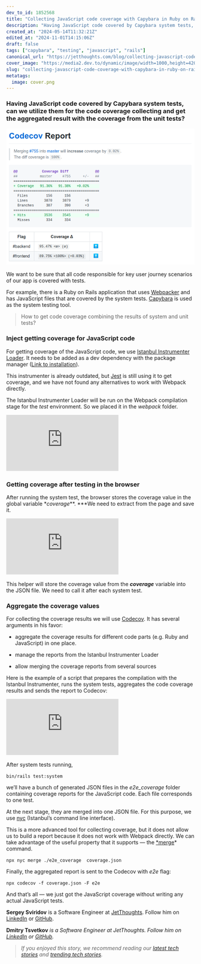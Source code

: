 ```yaml
---
dev_to_id: 1852568
title: "Collecting JavaScript code coverage with Capybara in Ruby on Rails application"
description: "Having JavaScript code covered by Capybara system tests, can we utilize them for the code..."
created_at: "2024-05-14T11:32:21Z"
edited_at: "2024-11-01T14:15:06Z"
draft: false
tags: ["capybara", "testing", "javascript", "rails"]
canonical_url: "https://jetthoughts.com/blog/collecting-javascript-code-coverage-with-capybara-in-ruby-on-rails-application-testing/"
cover_image: "https://media2.dev.to/dynamic/image/width=1000,height=420,fit=cover,gravity=auto,format=auto/https%3A%2F%2Fraw.githubusercontent.com%2Fjetthoughts%2Fjetthoughts.github.io%2Fmaster%2Fstatic%2Fassets%2Fimg%2Fblog%2Fcollecting-javascript-code-coverage-with-capybara-in-ruby-on-rails-application-testing%2Ffile_0.png"
slug: "collecting-javascript-code-coverage-with-capybara-in-ruby-on-rails-application-testing"
metatags:
  image: cover.png
---
```

### Having JavaScript code covered by Capybara system tests, can we utilize them for the code coverage collecting and get the aggregated result with the coverage from the unit tests?

![](file_0.png)

We want to be sure that all code responsible for key user journey scenarios of our app is covered with tests.

For example, there is a Ruby on Rails application that uses [Webpacker](https://github.com/rails/webpacker) and has JavaScript files that are covered by the system tests. [Capybara](https://github.com/teamcapybara/capybara) is used as the system testing tool.
>  How to get code coverage combining the results of system and unit tests?

### Inject getting coverage for JavaScript code

For getting coverage of the JavaScript code, we use [Istanbul Instrumenter Loader](https://github.com/webpack-contrib/istanbul-instrumenter-loader). It needs to be added as a dev dependency with the package manager ([Link to installation](https://github.com/webpack-contrib/istanbul-instrumenter-loader#install)).

This instrumenter is already outdated, but [Jest](https://jestjs.io/) is still using it to get coverage, and we have not found any alternatives to work with Webpack directly.

The Istanbul Instrumenter Loader will be run on the Webpack compilation stage for the *test* environment. So we placed it in the *webpack* folder.

 <iframe src="https://medium.com/media/7d5a4dd75250a2595a7a469a86915293" frameborder=0></iframe>

### Getting coverage after testing in the browser

After running the system test, the browser stores the coverage value in the global variable *_coverage_**. ***We need to extract from the page and save it.

 <iframe src="https://medium.com/media/f80bf6e4f0cad89401e3d9aaa0494b3a" frameborder=0></iframe>

This helper will store the coverage value from the ***_coverage_*** variable into the JSON file. We need to call it after each system test.

### Aggregate the coverage values

For collecting the coverage results we will use [Codecov](https://github.com/codecov/codecov-ruby). It has several arguments in his favor:

* aggregate the coverage results for different code parts (e.g. Ruby and JavaScript) in one place.

* manage the reports from the Istanbul Instrumenter Loader

* allow merging the coverage reports from several sources

Here is the example of a script that prepares the compilation with the Istanbul Instrumenter, runs the system tests, aggregates the code coverage results and sends the report to Codecov:

 <iframe src="https://medium.com/media/7e002600771a238a710db20467daa60e" frameborder=0></iframe>

After system tests running,

    bin/rails test:system

we’ll have a bunch of generated JSON files in the *e2e_coverage* folder containing coverage reports for the JavaScript code. Each file corresponds to one test.

At the next stage, they are merged into one JSON file. For this purpose, we use [nyc](https://github.com/istanbuljs/nyc) (Istanbul’s command line interface).

This is a more advanced tool for collecting coverage, but it does not allow us to build a report because it does not work with Webpack directly. We can take advantage of the useful property that it supports — the [*merge](https://github.com/istanbuljs/nyc#what-about-nyc-merge)* command.

    npx nyc merge ./e2e_coverage  coverage.json

Finally, the aggregated report is sent to the Codecov with *e2e* flag:

    npx codecov -f coverage.json -F e2e

And that’s all — we just got the JavaScript coverage without writing any actual JavaScript tests.

**Sergey Sviridov** is a Software Engineer at [JetThoughts](https://www.jetthoughts.com/). Follow him on [LinkedIn](https://www.linkedin.com/in/sergey-sviridov-83007199) or [GitHub](https://github.com/SviridovSV).

**Dmitry Tsvetkov** *is a Software Engineer at JetThoughts. Follow him on [LinkedIn](https://www.linkedin.com/in/dmitry-tsvetkov-a374095a/) or [GitHub](https://github.com/vlaew).*
>  *If you enjoyed this story, we recommend reading our [latest tech stories](https://jtway.co/latest) and [trending tech stories](https://jtway.co/trending).*
